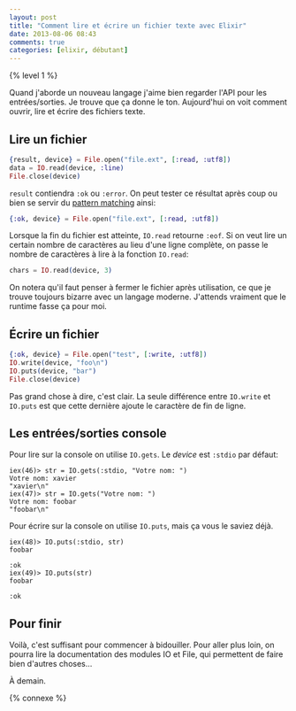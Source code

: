 ```yaml
---
layout: post
title: "Comment lire et écrire un fichier texte avec Elixir"
date: 2013-08-06 08:43
comments: true
categories: [elixir, débutant]
---
```

{% level 1 %}

Quand j'aborde un nouveau langage j'aime bien regarder l'API pour les
entrées/sorties. Je trouve que ça donne le ton.
Aujourd'hui on voit comment ouvrir, lire et écrire des fichiers texte.

<!-- more -->

Lire un fichier
---------------

``` elixir
{result, device} = File.open("file.ext", [:read, :utf8])
data = IO.read(device, :line)
File.close(device)
```

`result` contiendra `:ok` ou `:error`. On peut tester ce résultat après
coup ou bien se servir du
[pattern matching](http://lkdjiin.github.io/blog/2013/07/28/pattern-matching-avec-elixir-une-premiere-approche/) ainsi:

``` elixir
{:ok, device} = File.open("file.ext", [:read, :utf8])
```

Lorsque la fin du fichier est atteinte, `IO.read` retourne `:eof`.
Si on veut lire un certain nombre de caractères au lieu d'une ligne
complète, on passe le nombre de caractères à lire à la fonction `IO.read`:

``` elixir
chars = IO.read(device, 3)
```

On notera qu'il faut penser à fermer le fichier après utilisation, ce que
je trouve toujours bizarre avec un langage moderne. J'attends vraiment que
le runtime fasse ça pour moi.

Écrire un fichier
-----------------

``` elixir
{:ok, device} = File.open("test", [:write, :utf8])
IO.write(device, "foo\n")
IO.puts(device, "bar")
File.close(device)
```

Pas grand chose à dire, c'est clair. La seule différence entre `IO.write`
et `IO.puts` est que cette dernière ajoute le caractère de fin de ligne.

Les entrées/sorties console
---------------------------
Pour lire sur la console on utilise `IO.gets`. Le *device* est `:stdio`
par défaut:

``` iex
iex(46)> str = IO.gets(:stdio, "Votre nom: ")
Votre nom: xavier
"xavier\n"
iex(47)> str = IO.gets("Votre nom: ")        
Votre nom: foobar
"foobar\n"
```

Pour écrire sur la console on utilise `IO.puts`, mais ça vous le saviez déjà.

``` iex
iex(48)> IO.puts(:stdio, str)        
foobar

:ok
iex(49)> IO.puts(str)        
foobar

:ok
```

Pour finir
----------
Voilà, c'est suffisant pour commencer à bidouiller. Pour aller plus loin,
on pourra lire la documentation des modules IO et File, qui permettent de
faire bien d'autres choses…

À demain.

{% connexe %}
